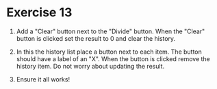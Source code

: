 # Exercise 13

1. Add a "Clear" button next to the "Divide" button. When the "Clear" button is clicked set the result to 0 and clear the history.

2. In this the history list place a button next to each item. The button should have a label of an "X". When the button is clicked remove the history item. Do not worry about updating the result.

3. Ensure it all works!